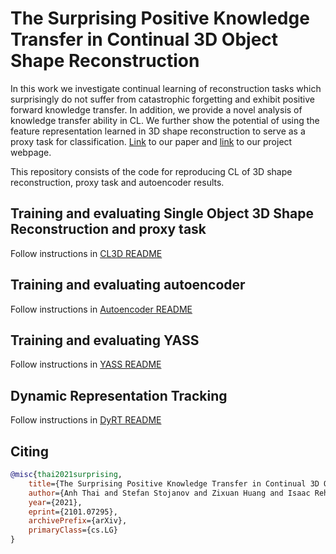 # The Surprising Positive Knowledge Transfer in Continual 3D Object Shape Reconstruction

In this work we investigate continual learning of reconstruction tasks which surprisingly do not suffer from catastrophic forgetting and exhibit positive forward knowledge transfer. In addition, we provide a novel analysis of knowledge transfer ability in CL. We further show the potential of using the feature representation learned in 3D shape reconstruction to serve as a proxy task for classification. [Link](https://arxiv.org/abs/2101.07295) to our paper and [link](https://rehg-lab.github.io/publication-pages/CLRec/) to our project webpage.

This repository consists of the code for reproducing CL of 3D shape reconstruction, proxy task and autoencoder results.

## Training and evaluating Single Object 3D Shape Reconstruction and proxy task
Follow instructions in [CL3D README](https://github.com/rehg-lab/CLRec/tree/master/CL3D#readme)

## Training and evaluating autoencoder
Follow instructions in [Autoencoder README](https://github.com/rehg-lab/CLRec/blob/master/auto_enc/README.md)

## Training and evaluating YASS
Follow instructions in [YASS README](https://github.com/rehg-lab/CLRec/blob/master/YASS/README.md)

## Dynamic Representation Tracking
Follow instructions in [DyRT README](https://github.com/IsaacRe/dynamic-representation-tracking/blob/master/README.md)

## Citing
```bibtex
@misc{thai2021surprising,
    title={The Surprising Positive Knowledge Transfer in Continual 3D Object Shape Reconstruction},
    author={Anh Thai and Stefan Stojanov and Zixuan Huang and Isaac Rehg and James M. Rehg},
    year={2021},
    eprint={2101.07295},
    archivePrefix={arXiv},
    primaryClass={cs.LG}
}
```


